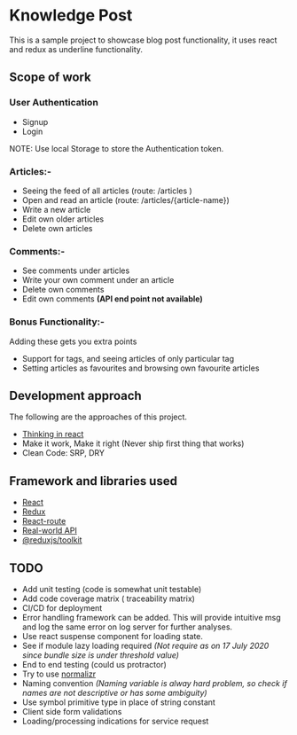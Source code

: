 # Knowledge Post
This is a sample project to showcase blog post functionality, it uses react and redux as underline functionality.

## Scope of work

### User Authentication
* Signup
* Login

NOTE: Use local Storage to store the Authentication token. 

### Articles:-
* Seeing the feed of all articles (route: /articles )
* Open and read an article (route: /articles/{article-name})
* Write a new article
* Edit own older articles
* Delete own articles

### Comments:-
* See comments under articles
* Write your own comment under an article
* Delete own comments
* Edit own comments **(API end point not available)**

### Bonus Functionality:-
Adding these gets you extra points
* Support for tags, and seeing articles of only particular tag
* Setting articles as favourites and browsing own favourite articles


## Development approach
The following are the approaches of this project.

* [Thinking in react](https://reactjs.org/docs/thinking-in-react.html)
* Make it work, Make it right (Never ship first thing that works)
* Clean Code: SRP, DRY

## Framework and libraries used
* [React](https://reactjs.org/)
* [Redux](https://redux.js.org/)
* [React-route](https://reactrouter.com/web/guides/quick-start)
* [Real-world API](https://github.com/gothinkster/realworld/tree/master/api)
* [@reduxjs/toolkit](https://github.com/reduxjs/redux-toolkit)

## TODO
* Add unit testing (code is somewhat unit testable)
* Add code coverage matrix ( traceability matrix)
* CI/CD for deployment
* Error handling framework can be added. This will provide intuitive msg and log the same error on log server for further analyses.
* Use react suspense component for loading state.
* See if module lazy loading required *(Not require as on 17 July 2020 since bundle size is under threshold value)*
* End to end testing (could us protractor)
* Try to use [normalizr](https://github.com/paularmstrong/normalizr)
* Naming convention *(Naming variable is alway hard problem, so check if names are not descriptive or has some ambiguity)*
* Use symbol primitive type in place of string constant
* Client side form validations
* Loading/processing indications for service request
